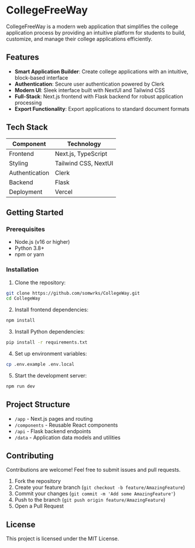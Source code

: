 
# CollegeFreeWay

CollegeFreeWay is a modern web application that simplifies the college application process by providing an intuitive platform for students to build, customize, and manage their college applications efficiently.

## Features

- **Smart Application Builder**: Create college applications with an intuitive, block-based interface
- **Authentication**: Secure user authentication powered by Clerk
- **Modern UI**: Sleek interface built with NextUI and Tailwind CSS
- **Full-Stack**: Next.js frontend with Flask backend for robust application processing
- **Export Functionality**: Export applications to standard document formats

## Tech Stack

| Component | Technology |
|-----------|------------|
| Frontend | Next.js, TypeScript |
| Styling | Tailwind CSS, NextUI |
| Authentication | Clerk |
| Backend | Flask |
| Deployment | Vercel |

## Getting Started

### Prerequisites

- Node.js (v16 or higher)
- Python 3.8+
- npm or yarn

### Installation

1. Clone the repository:
```bash
git clone https://github.com/somwrks/CollegeWay.git
cd CollegeWay
```

2. Install frontend dependencies:
```bash
npm install
```

3. Install Python dependencies:
```bash
pip install -r requirements.txt
```

4. Set up environment variables:
```bash
cp .env.example .env.local
```

5. Start the development server:
```bash
npm run dev
```

## Project Structure

- `/app` - Next.js pages and routing
- `/components` - Reusable React components
- `/api` - Flask backend endpoints
- `/data` - Application data models and utilities

## Contributing

Contributions are welcome! Feel free to submit issues and pull requests.

1. Fork the repository
2. Create your feature branch (`git checkout -b feature/AmazingFeature`)
3. Commit your changes (`git commit -m 'Add some AmazingFeature'`)
4. Push to the branch (`git push origin feature/AmazingFeature`)
5. Open a Pull Request

## License

This project is licensed under the MIT License.

